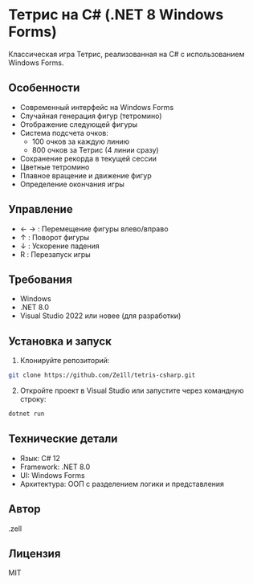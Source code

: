 # Тетрис на C# (.NET 8 Windows Forms)

Классическая игра Тетрис, реализованная на C# с использованием Windows Forms. 

## Особенности
- Современный интерфейс на Windows Forms
- Случайная генерация фигур (тетромино)
- Отображение следующей фигуры
- Система подсчета очков:
  - 100 очков за каждую линию
  - 800 очков за Тетрис (4 линии сразу)
- Сохранение рекорда в текущей сессии
- Цветные тетромино
- Плавное вращение и движение фигур
- Определение окончания игры

## Управление
- ← → : Перемещение фигуры влево/вправо
- ↑ : Поворот фигуры
- ↓ : Ускорение падения
- R : Перезапуск игры

## Требования
- Windows
- .NET 8.0
- Visual Studio 2022 или новее (для разработки)

## Установка и запуск
1. Клонируйте репозиторий:
```bash
git clone https://github.com/Ze1ll/tetris-csharp.git
```

2. Откройте проект в Visual Studio или запустите через командную строку:
```bash
dotnet run
```

## Технические детали
- Язык: C# 12
- Framework: .NET 8.0
- UI: Windows Forms
- Архитектура: ООП с разделением логики и представления

## Автор
.zell

## Лицензия
MIT
